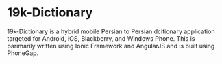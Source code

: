 # 19k-Dictionary

19k-Dictionary is a hybrid mobile Persian to Persian dcitionary application targeted for Android, iOS, Blackberry, and Windows Phone. This is parimarily written using Ionic Framework and AngularJS and is built using PhoneGap.
